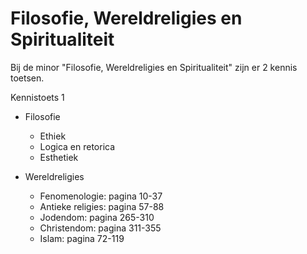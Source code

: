 # Filosofie, Wereldreligies en Spiritualiteit


Bij de minor "Filosofie, Wereldreligies en Spiritualiteit" zijn er 2 kennis toetsen.

Kennistoets 1

- Filosofie
  - Ethiek 
  - Logica en retorica
  - Esthetiek
  
- Wereldreligies
  - Fenomenologie: pagina 10-37
  - Antieke religies: pagina 57-88
  - Jodendom: pagina 265-310
  - Christendom: pagina 311-355
  - Islam: pagina 72-119


